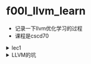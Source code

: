 # f00l_llvm_learn
- 记录一下llvm优化学习的过程
- 课程是cscd70
<details>
<summary>lec1</summary>
  
## lec1
### basic block
- basic block的标志
  - 第一条指令
  - 一个jmp跳转的target
  - 一个紧跟着jmp的指令
### local optimization
- 本地优化，是在basic block里进行的
- 减少相同表达式的计算次数
  - build DAG
    - 表达式都有一个语法树
    - 建立DAG就是合并相同的结点，然后再根据树合并得到的图自底向上来计算表达式
    - 缺点：
      - 依赖于表达式值的计算，中间有表达式计算慢了的话就会拖慢后面指令运行的时间
  - value-number
    - 为每一个value都分配一个number，然后让var(变量)去对应那个value
    - 算法
```
Data structure:
VALUES = Table of
expression //[OP, valnum1, valnum2}
var //name of variable currently holding expression
For each instruction (dst = src1 OP src2) in execution order
valnum1 = var2value(src1); valnum2 = var2value(src2);
IF [OP, valnum1, valnum2] is in VALUES
v = the index of expression
Replace instruction with CPY dst = VALUES[v].var
ELSE Add
        expression = [OP, valnum1, valnum2]
        var        = dst
     to VALUES
v = index of new entry; tv is new temporary for v
Replace instruction with: tv = VALUES[valnum1].var OP VALUES[valnum2].var
dst = tv;
set_var2value (dst, v)
```
     - 例子
```
Assign: a->r1,b->r2,c->r3,d->r4
a = b+c;  ADD t1 = r2,r3 CPY r1 = t1 
b = a-d;  SUB t2 = r1,r4 CPY r2 = t2 
c = b+c;  ADD t3 = r2,r3 CPY r3 = t3 
d = a-d;  SUB t4 = r1,r4 CPY r4 = t4
```
- 在编译时可以计算出数值的时候，用常量替换之
### global optimization
- loop optimization
  - 减少每个循环内执行的指令次数
- global version of local optimization
  - 减少全局相同表达式的计算次数
    - 减少变量的使用次数，计算过一次的变量就不再计算
    - eg:
```
优化前
B1: i := n-1
B2: if i<1 goto out 
B3: j := 1
B4: if j>i goto B5 
B6: t1 := j-1
    t2 := 4*t1
    t3 := A[t2]     ;A[j]
    t6 := 4*j
    t7 := A[t6]     ;A[j+1]
    if t3<=t7 goto B8
|B7: t8 :=j-1 
|    t9 := 4*t8
|    temp := A[t9] ;temp:=A[j] 
|    t12 := 4*j
|    t13 := A[t12] ;A[j+1] 
|    A[t9]:= t13 ;A[j]:=A[j+1] 
|    A[t12]:=temp ;A[j+1]:=temp
B8: j := j+1 goto B4
B5: i := i-1 goto B2
out: 
```
```
优化后
B1: i := n-1
B2: if i<1 goto out
B3: j := 1
B4: if j>i goto B5
B6: t1 := j-1
|B7: A[t2] := t7
|    A[t6] := t3
B8: j := j+1
    goto B4
    t2 := 4*t1
    t3 := A[t2]   ;A[j]
    t6 := 4*j
    t7 := A[t6]   ;A[j+1]
    if t3<=t7 goto B8
B5: i := i-1 goto B2
out:
```
    - 可以看到优化后，利用了之前汇编就计算出的临时变量值来使用，无需再次计算
    - 优化的部分我用|标记出来了
- loop optimization
  - 尽量用加法替换乘法
  - 对循环的下标，尽量用其他已经有的变量来代替，这样就无需再次计算
```
优化前
B1: i := n-1
B2: if i<1 goto out
|B3: j := 1
|B4: if j>i goto B5
|B6: t1 := j-1
|    t2 := 4*t1
|    t3 := A[t2]     ;A[j]
|    t6 := 4*j
|    t7 := A[t6]     ;A[j+1]
|    if t3<=t7 goto B8
B7: A[t2] := t7
    A[t6] := t3
|B8: j := j+1
|    goto B4
B5: i := i-1 goto B2
out:
```
```
优化后
B1: i := n-1
B2: if i<1 goto out 
|B3: t2 := 0
|    t6 := 4
|B4: t19 := 4*I
|    if t6>t19 goto B5
|B6: t3 := A[t2]
|    t7 := A[t6] ;A[j+1] 
|    if t3<=t7 goto B8
B7: A[t2] := t7
    A[t6] := t3
|B8: t2 := t2+4
|    t6 := t6+4
|    goto B4 
B5: i := i-1
    goto B2 
out:
```
  - 可以看到优化后，乘法由两次变成一次，然后用统一的变量来代替数组的index和循环的变量
</details>
<details>
<summary>LLVM的坑</summary>

## 源码外编译llvm pass

- 首先要新建一个<project>文件夹，然后在里面建一个写Pass的文件夹，<project>里的CMakeLists.txt要这么写
  
```c
  
cmake_minimum_required(VERSION 3.16) #说明cmake的最小版本
project(assignment1)  #项目名称
set(CMAKE_CXX_STANDARD 11) #设置c++版本
set(LLVM_HOME ~/llvm/build) #设置llvm的位置
set(LLVM_DIR ${LLVM_HOME}/lib/cmake/llvm) #设置cmake的位置
find_package(LLVM REQUIRED CONFIG) #找到llvm-config
add_definitions(${LLVM_DEFINITIONS}) 
include_directories(${LLVM_INCLUDE_DIRS}) #将llvm的include文件夹包含进来
link_directories(${LLVM_LIBRARY_DIRS}) #将llvm的library文件夹包含进来

MESSAGE(${LLVM_LIBRARY_DIRS})
MESSAGE(${LLVM_INCLUDE_DIRS})

add_subdirectory(FunctionInfo) #将pass的文件夹加入

```
- 然后是pass文件夹里的

```

set(CMAKE_CXX_STANDARD 11)
add_library(FunctionPass MODULE
        FunctionInfo.cpp
        )

set_target_properties(FunctionPass PROPERTIES
        COMPILE_FLAGS "-fno-rtti"
        )

if(APPLE)
    set_target_properties(FunctionPass PROPERTIES
            LINK_FLAGS "-undefined dynamic_lookup"
            )
endif(APPLE)

```

- 这样就能源码外编译pass了
- 最开始的时候我没加if(APPLE)那个，所以每次build都会出错

- 还有一个是自行编译出来的pass用opt加载会出现Symbol Not Found
- 这是因为我的电脑用的opt是自带的，版本比较低，从而导致符号和我自行编译的llvm不一样所导致的
- 在环境变量里加一行包含llvm/bin路径的语句就可以了

## 在项目中include llvm的库
- 在CMakeLists里这么写

```

cmake_minimum_required(VERSION 3.16)
project(kaledoscope_front)

set(CMAKE_CXX_STANDARD 14)
set(LLVM_HOME ~/llvm/llvm-project/build)
set(LLVM_DIR ${LLVM_HOME}/lib/cmake/llvm)
find_package(LLVM REQUIRED CONFIG)
add_definitions(${LLVM_DEFINITIONS})
include_directories(${LLVM_INCLUDE_DIRS})
link_directories(${LLVM_LIBRARY_DIRS})

add_executable(kaledoscope_front main.cpp)

llvm_map_components_to_libnames(llvm-config --cxxflags --ldflags --system-libs --libs core mcjit native)
target_link_libraries(kaledoscope_front ${llvm_libs})
link_directories(${LLVM_LIBRARY_DIRS})

set_target_properties(kaledoscope_front PROPERTIES
        COMPILE_FLAGS "-fno-rtti "
        )
if(APPLE)
    set_target_properties(kaledoscope_front PROPERTIES
            LINK_FLAGS "-undefined dynamic_lookup"
            )
endif(APPLE)

```

</details>
